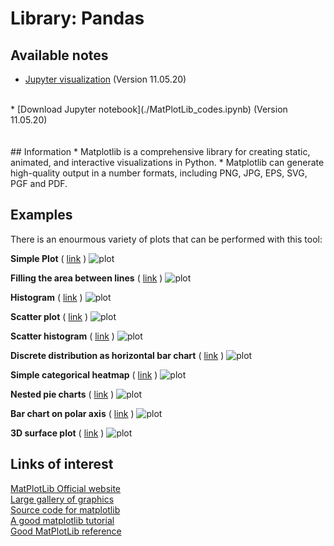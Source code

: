 # Library: Pandas

## Available notes
* [Jupyter visualization](./MatPlotLib_codes.html) (Version 11.05.20)
<br>
* [Download Jupyter notebook](./MatPlotLib_codes.ipynb) (Version 11.05.20)
<br><br><br>
## Information
* Matplotlib is a comprehensive library for creating static, animated, and interactive visualizations in Python.
* Matplotlib can generate high-quality output in a number formats, including PNG, JPG, EPS, SVG, PGF and PDF. 

## Examples
There is an enourmous variety of plots that can be performed with this tool:

**Simple Plot**
( [link](https://matplotlib.org/gallery/lines_bars_and_markers/simple_plot.html#sphx-glr-gallery-lines-bars-and-markers-simple-plot-py) )
![plot](https://matplotlib.org/_images/sphx_glr_simple_plot_0011.png)

**Filling the area between lines**
( [link](https://matplotlib.org/gallery/lines_bars_and_markers/fill_between_demo.html#sphx-glr-gallery-lines-bars-and-markers-fill-between-demo-py) )
![plot](https://matplotlib.org/_images/sphx_glr_fill_between_demo_002.png)

**Histogram**
( [link](https://matplotlib.org/gallery/statistics/histogram_features.html#sphx-glr-gallery-statistics-histogram-features-py) )
![plot](https://matplotlib.org/_images/sphx_glr_histogram_features_0011.png)

**Scatter plot**
( [link](https://matplotlib.org/gallery/shapes_and_collections/scatter.html#sphx-glr-gallery-shapes-and-collections-scatter-py) )
![plot](https://matplotlib.org/_images/sphx_glr_scatter_001.png)

**Scatter histogram**
( [link](https://matplotlib.org/gallery/axes_grid1/scatter_hist_locatable_axes.html#sphx-glr-gallery-axes-grid1-scatter-hist-locatable-axes-py) )
![plot](https://matplotlib.org/_images/sphx_glr_scatter_hist_locatable_axes_001.png)

**Discrete distribution as horizontal bar chart**
( [link](https://matplotlib.org/gallery/lines_bars_and_markers/horizontal_barchart_distribution.html#sphx-glr-gallery-lines-bars-and-markers-horizontal-barchart-distribution-py) )
![plot](https://matplotlib.org/_images/sphx_glr_horizontal_barchart_distribution_001.png)

**Simple categorical heatmap**
( [link](https://matplotlib.org/gallery/images_contours_and_fields/image_annotated_heatmap.html#sphx-glr-gallery-images-contours-and-fields-image-annotated-heatmap-py) )
![plot](https://matplotlib.org/_images/sphx_glr_image_annotated_heatmap_002.png)

**Nested pie charts**
( [link](https://matplotlib.org/gallery/pie_and_polar_charts/nested_pie.html#sphx-glr-gallery-pie-and-polar-charts-nested-pie-py) )
![plot](https://matplotlib.org/_images/sphx_glr_nested_pie_001.png)

**Bar chart on polar axis**
( [link](https://matplotlib.org/gallery/pie_and_polar_charts/polar_bar.html#sphx-glr-gallery-pie-and-polar-charts-polar-bar-py) )
![plot](https://matplotlib.org/_images/sphx_glr_polar_bar_001.png)

**3D surface plot**
( [link](https://matplotlib.org/gallery/pyplots/whats_new_99_mplot3d.html#sphx-glr-gallery-pyplots-whats-new-99-mplot3d-py) )
![plot](https://matplotlib.org/_images/sphx_glr_whats_new_99_mplot3d_001.png)



## Links of interest
[MatPlotLib Official website](https://matplotlib.org/)
<br>
[Large gallery of graphics](http://matplotlib.org/gallery.html)
<br>
[Source code for matplotlib](https://github.com/matplotlib/matplotlib)
<br>
[A good matplotlib tutorial](http://www.loria.fr/~rougier/teaching/matplotlib)
<br>
[Good MatPlotLib reference](http://scipy-lectures.org/intro/matplotlib/index.html)
<br>
